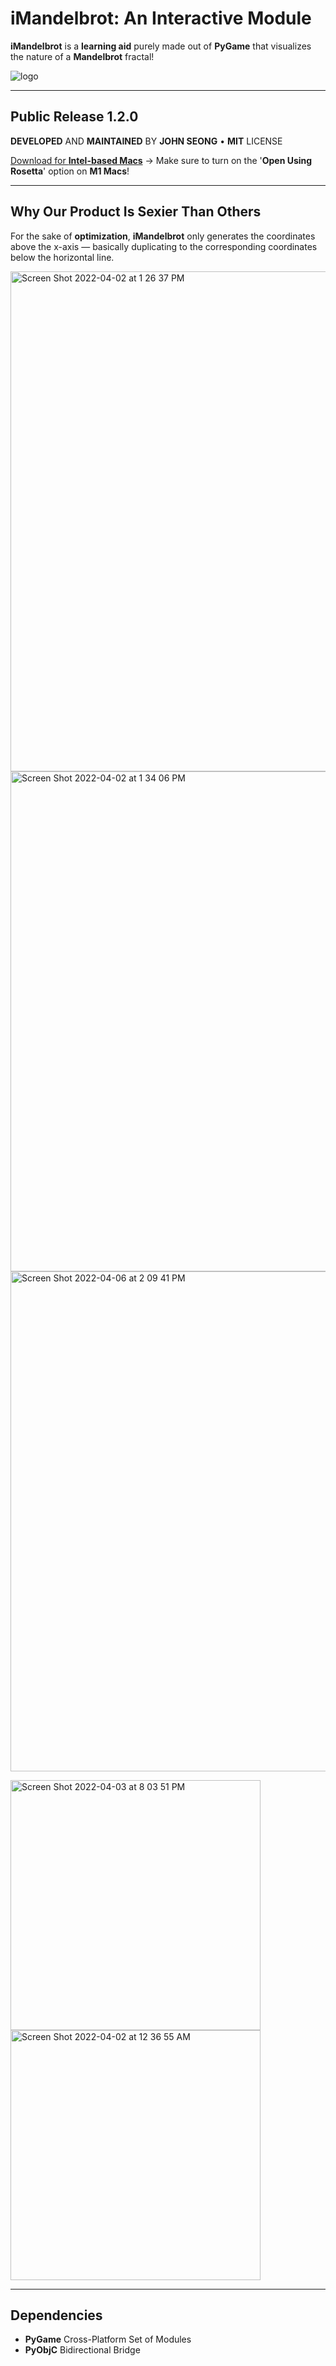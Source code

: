 # iMandelbrot: An Interactive Module
**iMandelbrot** is a **learning aid** purely made out of **PyGame** that visualizes the nature of a **Mandelbrot** fractal!

![logo](https://user-images.githubusercontent.com/35755386/161361789-583ccb1e-7786-4b43-a7b3-f1d0503d7e75.png)

---

## Public Release 1.2.0
**DEVELOPED** AND **MAINTAINED** BY **JOHN SEONG** • **MIT** LICENSE

[Download for **Intel-based Macs**](https://github.com/wonmor/iMandelbrot-Plotter/raw/main/installer/iMandelbrot_Mac.dmg) → Make sure to turn on the '**Open Using Rosetta**' option on **M1 Macs**!

---
## Why Our Product Is Sexier Than Others

For the sake of **optimization**, **iMandelbrot** only generates the coordinates above the x-axis — basically duplicating to the corresponding coordinates below the horizontal line.

<img width="800" alt="Screen Shot 2022-04-02 at 1 26 37 PM" src="https://user-images.githubusercontent.com/35755386/161394343-fbd4086c-8990-4091-a175-37a529f15bf5.png">

<img width="800" alt="Screen Shot 2022-04-02 at 1 34 06 PM" src="https://user-images.githubusercontent.com/35755386/161394591-5d91fbc1-6430-48f8-96e9-d2f27a3224c0.png">

<img width="800" alt="Screen Shot 2022-04-06 at 2 09 41 PM" src="https://user-images.githubusercontent.com/35755386/162040589-261ca50b-4b43-4fcb-96a3-296f56fe4bfb.png">


<p float="left">
  
  <img width="400" alt="Screen Shot 2022-04-03 at 8 03 51 PM" src="https://user-images.githubusercontent.com/35755386/161455118-ec4e5ec3-3572-448d-9ab1-d9beae77ab64.png">
  
  <img width="400" alt="Screen Shot 2022-04-02 at 12 36 55 AM" src="https://user-images.githubusercontent.com/35755386/161366481-94a21a58-4b4b-4c26-81f8-26fd9cd4a3c1.png">
</p>

---

## Dependencies
- **PyGame** Cross-Platform Set of Modules
- **PyObjC** Bidirectional Bridge
